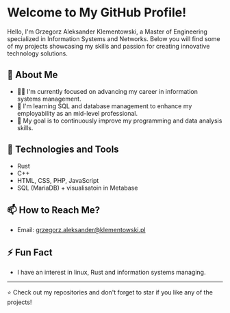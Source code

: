 # Welcome to My GitHub Profile!

Hello, I'm Grzegorz Aleksander Klementowski, a Master of Engineering specialized in Information Systems and Networks. Below you will find some of my projects showcasing my skills and passion for creating innovative technology solutions.

## 🚀 About Me

- 👨‍💻 I'm currently focused on advancing my career in information systems management.
- 🌱 I'm learning SQL and database management to enhance my employability as an mid-level professional.
- 🔭 My goal is to continuously improve my programming and data analysis skills.

## 🔧 Technologies and Tools

- Rust
- C++
- HTML, CSS, PHP, JavaScript
- SQL (MariaDB) + visualisatoin in Metabase

## 📫 How to Reach Me?

- Email: grzegorz.aleksander@klementowski.pl

## ⚡ Fun Fact

- I have an interest in linux, Rust and information systems managing.

---
⭐ Check out my repositories and don't forget to star if you like any of the projects!
